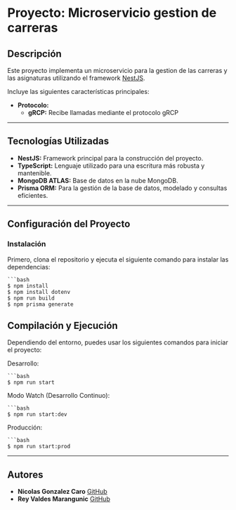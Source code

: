 # Proyecto: Microservicio gestion de carreras

## Descripción
Este proyecto implementa un microservicio para la gestion de las carreras y las asignaturas utilizando el framework [NestJS](https://github.com/nestjs/nest). 

Incluye las siguientes características principales:

  
- **Protocolo:**
  - **gRCP:** Recibe llamadas mediante el protocolo gRCP



---

## Tecnologías Utilizadas
- **NestJS:** Framework principal para la construcción del proyecto.
- **TypeScript:** Lenguaje utilizado para una escritura más robusta y mantenible.
- **MongoDB ATLAS:** Base de datos en la nube MongoDB.
- **Prisma ORM:** Para la gestión de la base de datos, modelado y consultas eficientes.

---

## Configuración del Proyecto

### Instalación
Primero, clona el repositorio y ejecuta el siguiente comando para instalar las dependencias:

    ```bash
    $ npm install
    $ npm install dotenv
    $ npm run build
    $ npm prisma generate

## Compilación y Ejecución

Dependiendo del entorno, puedes usar los siguientes comandos para iniciar el proyecto:

Desarrollo: 

    ```bash 
    $ npm run start

Modo Watch (Desarrollo Continuo):

    ```bash 
    $ npm run start:dev

Producción:

    ```bash 
    $ npm run start:prod
---
## Autores

- **Nicolas Gonzalez Caro** [GitHub](https://github.com/teitonOrange)
- **Rey Valdes Marangunic** [GitHub](https://github.com/rexwar)

